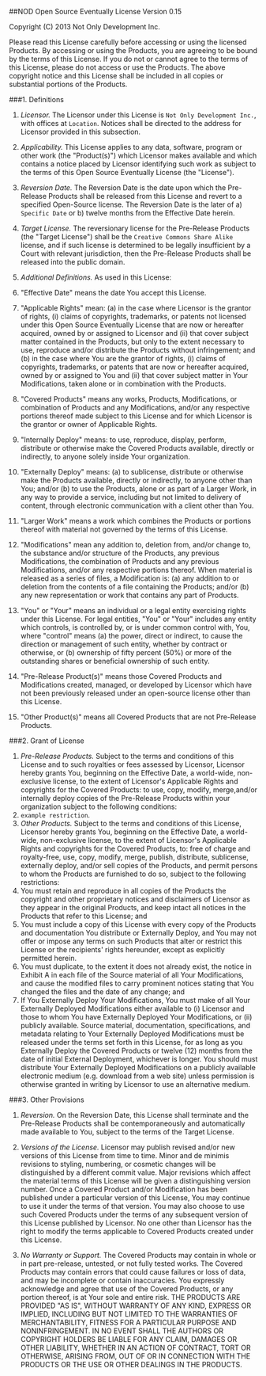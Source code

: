 <!--Begin Open Source Eventually License-->
##NOD Open Source Eventually License
Version 0.15

<!-- Copyright Statement -->
Copyright (C) 2013 Not Only Development Inc.

<!-- License Description -->
Please read this License carefully before accessing or using the licensed Products.  By accessing or using the Products, you are agreeing to be bound by the terms of this License.  If you do not or cannot agree to the terms of this License, please do not access or use the Products. The above copyright notice and this License shall be included in all copies or substantial portions of the Products.

<!-- License Definitions -->
###1. Definitions

1. _Licensor._ The Licensor under this License is `Not Only Development Inc.`, with offices at `Location`.  Notices shall be directed to the address for Licensor provided in this subsection.
1. _Applicability._  This License applies to any data, software, program or other work (the "Product(s)") which Licensor makes available and which contains a notice placed by Licensor identifying such work as subject to the terms of this Open Source Eventually License (the "License").
1. _Reversion Date._ The Reversion Date is the date upon which the Pre-Release Products shall be released from this License and revert to a specified Open-Source license.  The Reversion Date is the later of a) `Specific Date` or b) twelve months from the Effective Date herein.
1. _Target License._ The reversionary license for the Pre-Release Products (the "Target License") shall be the `Creative Commons Share Alike` license, and if such license is determined to be legally insufficient by a Court with relevant jurisdiction, then the Pre-Release Products shall be released into the public domain.
1. _Additional Definitions._ As used in this License:

  1.  "Effective Date" means the date You accept this License.
  2.  "Applicable Rights" mean:  (a) in the case where Licensor is the grantor of rights, (i) claims of copyrights, trademarks, or patents not licensed under this Open Source Eventually License that are now or hereafter acquired, owned by or assigned to Licensor and (ii) that cover subject matter contained in the Products, but only to the extent necessary to use, reproduce and/or distribute the Products without infringement; and (b) in the case where You are the grantor of rights, (i) claims of copyrights, trademarks, or patents that are now or hereafter acquired, owned by or assigned to You and (ii) that cover subject matter in Your Modifications, taken alone or in combination with the Products.
  3.  "Covered Products" means any works, Products, Modifications, or combination of Products and any Modifications, and/or any respective portions thereof made subject to this License and for which Licensor is the grantor or owner of Applicable Rights. 
  4.  "Internally Deploy" means: to use, reproduce, display, perform, distribute or otherwise make the Covered Products available, directly or indirectly, to anyone solely inside Your organization.
  4.  "Externally Deploy" means: (a) to sublicense, distribute or otherwise make the Products available, directly or indirectly, to anyone other than You; and/or (b) to use the Products, alone or as part of a Larger Work, in any way to provide a service, including but not limited to delivery of content, through electronic communication with a client other than You.
  5.  "Larger Work" means a work which combines the Products or portions thereof with material not governed by the terms of this License.
  6.  "Modifications" mean any addition to, deletion from, and/or change to, the substance and/or structure of the Products, any previous Modifications, the combination of Products and any previous Modifications, and/or any respective portions thereof.  When material is released as a series of files, a Modification is:  (a) any addition to or deletion from the contents of a file containing the Products; and/or (b) any new representation or work that contains any part of Products.
  7.  "You" or "Your" means an individual or a legal entity exercising rights under this License.  For legal entities, "You" or "Your" includes any entity which controls, is controlled by, or is under common control with, You, where "control" means (a) the power, direct or indirect, to cause the direction or management of such entity, whether by contract or otherwise, or (b) ownership of fifty percent (50%) or more of the outstanding shares or beneficial ownership of such entity.
  8.  "Pre-Release Product(s)" means those Covered Products and Modifications created, managed, or developed by Licensor which have not been previously released under an open-source license other than this License.
  9.  "Other Product(s)" means all Covered Products that are not Pre-Release Products.

###2. Grant of License
1.  _Pre-Release Products._  Subject to the terms and conditions of this License and to such royalties or fees assessed by Licensor, Licensor hereby grants You, beginning on the Effective Date, a world-wide, non-exclusive license, to the extent of Licensor's Applicable Rights and copyrights for the Covered Products: to use, copy, modify, merge,and/or internally deploy copies of the Pre-Release Products within your organization subject to the following conditions:
  1. `example restriction`.
2. _Other Products._ Subject to the terms and conditions of this License, Licensor hereby grants You, beginning on the Effective Date, a world-wide, non-exclusive license, to the extent of Licensor's Applicable Rights and copyrights for the Covered Products, to: free of charge and royalty-free, use, copy, modify, merge, publish, distribute, sublicense, externally deploy, and/or sell copies of the Products, and permit persons to whom the Products are furnished to do so, subject to the following restrictions:
  1. You must retain and reproduce in all copies of the Products the copyright and other proprietary notices and disclaimers of Licensor as they appear in the original Products, and keep intact all notices in the Products that refer to this License; and
  1. You must include a copy of this License with every copy of the Products and documentation You distribute or Externally Deploy, and You may not offer or impose any terms on such Products that alter or restrict this License or the recipients' rights hereunder, except as explicitly permitted herein.
  1. You must duplicate, to the extent it does not already exist, the notice in Exhibit A in each file of the Source material of all Your Modifications, and cause the modified files to carry prominent notices stating that You changed the files and the date of any change; and
  1. If You Externally Deploy Your Modifications, You must make of all Your Externally Deployed Modifications either available to (i) Licensor and those to whom You have Externally Deployed Your Modifications, or (ii) publicly available.  Source material, documentation, specifications, and metadata relating to Your Externally Deployed Modifications must be released under the terms set forth in this License, for as long as you Externally Deploy the Covered Products or twelve (12) months from the date of initial External Deployment, whichever is longer. You should must distribute Your Externally Deployed Modifications on a publicly available electronic medium (e.g. download from a web site) unless permission is otherwise granted in writing by Licensor to use an alternative medium.

###3. Other Provisions

1. _Reversion._ On the Reversion Date, this License shall terminate and the Pre-Release Products shall be contemporaneously and automatically made available to You, subject to the terms of the Target License.
1. _Versions of the License._  Licensor may publish revised and/or new versions of this License from time to time. Minor and de minimis revisions to styling, numbering, or cosmetic changes will be distinguished by a different commit value. Major revisions which affect the material terms of this License will be given a distinguishing version number.  Once a Covered Product and/or Modification has been published under a particular version of this License, You may continue to use it under the terms of that version. You may also choose to use such Covered Products under the terms of any subsequent version of this License published by Licensor.  No one other than Licensor has the right to modify the terms applicable to Covered Products created under this License.  

2. _No Warranty or Support._  The Covered Products may contain in whole or in part pre-release, untested, or not fully tested works.  The Covered Products may contain errors that could cause failures or loss of data, and may be incomplete or contain inaccuracies.  You expressly acknowledge and agree that use of the Covered Products, or any portion thereof, is at Your sole and entire risk. THE PRODUCTS ARE PROVIDED "AS IS", WITHOUT WARRANTY OF ANY KIND, EXPRESS OR IMPLIED, INCLUDING BUT NOT LIMITED TO THE WARRANTIES OF MERCHANTABILITY, FITNESS FOR A PARTICULAR PURPOSE AND NONINFRINGEMENT. IN NO EVENT SHALL THE AUTHORS OR COPYRIGHT HOLDERS BE LIABLE FOR ANY CLAIM, DAMAGES OR OTHER LIABILITY, WHETHER IN AN ACTION OF CONTRACT, TORT OR OTHERWISE, ARISING FROM, OUT OF OR IN CONNECTION WITH THE PRODUCTS OR THE USE OR OTHER DEALINGS IN THE PRODUCTS.
